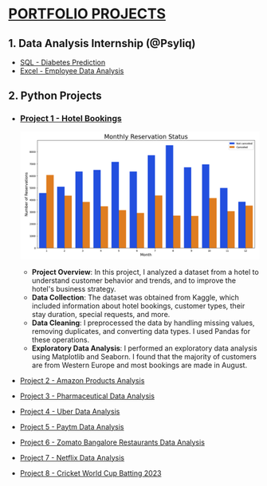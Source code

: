 # [PORTFOLIO PROJECTS](https://github.com/Nade-coder/Nadeem-s_Data_Analyst_portfolio/tree/main)

## 1. **Data Analysis Internship (@Psyliq)**
  - [SQL - Diabetes Prediction](https://github.com/Nade-coder/Nadeem-s_Data_Analyst_portfolio/tree/main/Data%20Analyst%20-%20Internship%20(Psyliq)/SQL%20-%20Diabetes%20Prediction)
  - [Excel - Employee Data Analysis](https://github.com/Nade-coder/Nadeem-s_Data_Analyst_portfolio/tree/main/Data%20Analyst%20-%20Internship%20(Psyliq)/Excel%20-%20Employee%20Data%20Analysis)

## 2. **Python Projects**
  - ### [Project 1 - Hotel Bookings](https://github.com/Nade-coder/Nadeem-s_Data_Analyst_portfolio/blob/main/Python%20Projects/Project%201%20-%20Hotel%20Bookings/Hotel%20Bookings.ipynb)
      ![](https://github.com/Nade-coder/Nadeem-s_Data_Analyst_Portfolio/blob/main/Python%20Projects/Project%201%20-%20Hotel%20Bookings/monthly%20reservation%20status.png?raw=true)
      - **Project Overview**:
        In this project, I analyzed a dataset from a hotel to understand customer behavior and trends, and to improve the hotel's business strategy.
      -  **Data Collection**:
        The dataset was obtained from Kaggle, which included information about hotel bookings, customer types, their stay duration, special requests, and more.
      - **Data Cleaning**:
        I preprocessed the data by handling missing values, removing duplicates, and converting data types. I used Pandas for these operations.
      - **Exploratory Data Analysis**:
        I performed an exploratory data analysis using Matplotlib and Seaborn. I found that the majority of customers are from Western Europe and most bookings are 
        made in August.

  - [Project 2 - Amazon Products Analysis](https://github.com/Nade-coder/Nadeem-s_Data_Analyst_portfolio/blob/main/Python%20Projects/Project%202%20-%20Amazon%20Products%20Analysis/Amazon%20Products%20Analysis.ipynb)
  - [Project 3 - Pharmaceutical Data Analysis](https://github.com/Nade-coder/Nadeem-s_Data_Analyst_portfolio/blob/main/Python%20Projects/Project%203%20-%20Pharmaceutical%20Data%20Analysis/Pharmaceutical%20Data%20Analysis.ipynb)
  - [Project 4 - Uber Data Analysis](https://github.com/Nade-coder/Nadeem-s_Data_Analyst_portfolio/blob/main/Python%20Projects/Project%204%20-%20Uber%20Data%20Analysis/Uber%20Data%20Analysis.ipynb)
  - [Project 5 - Paytm Data Analysis](https://github.com/Nade-coder/Nadeem-s_Data_Analyst_portfolio/blob/main/Python%20Projects/Project%205%20-%20Paytm%20Data%20Analysis/Paytm%20Data%20Analysis.ipynb)
  - [Project 6 - Zomato Bangalore Restaurants Data Analysis](https://github.com/Nade-coder/Nadeem-s_Data_Analyst_portfolio/blob/main/Python%20Projects/Project%206%20-%20Zomato%20Bangalore%20Restaurants%20Data%20Analysis/Zomato%20Data%20Analysis.ipynb)
  - [Project 7 - Netflix Data Analysis](https://github.com/Nade-coder/Nadeem-s_Data_Analyst_portfolio/blob/main/Python%20Projects/Project%207%20-%20Netflix%20Dataset%20Analysis/Netflix%20Dataset%20Analysis.ipynb)
  - [Project 8 - Cricket World Cup Batting 2023](https://github.com/Nade-coder/Nadeem-s_Data_Analyst_portfolio/blob/main/Python%20Projects/Project%208%20-%20Cricket%20WC%20Batting%202023/Cricket%20WC%20Batting%202023.ipynb)
